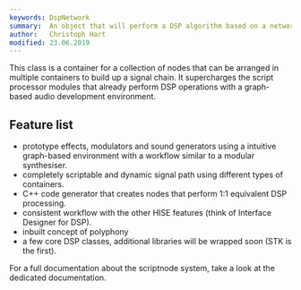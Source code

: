 ```yaml
---
keywords: DspNetwork
summary:  An object that will perform a DSP algorithm based on a network of nodes.
author:   Christoph Hart
modified: 23.06.2019
---
```

  
This class is a container for a collection of nodes that can be arranged in multiple containers to build up a signal chain. 
It supercharges the script processor modules that already perform DSP operations with a graph-based audio development environment.

## Feature list

- prototype effects, modulators and sound generators using a intuitive graph-based environment with a workflow similar to a modular synthesiser.
- completely scriptable and dynamic signal path using different types of containers.
- C++ code generator that creates nodes that perform 1:1 equivalent DSP processing.
- consistent workflow with the other HISE features (think of Interface Designer for DSP).
- inbuilt concept of polyphony
- a few core DSP classes, additional libraries will be wrapped soon (STK is the first).

For a full documentation about the scriptnode system, take a look at the dedicated documentation.